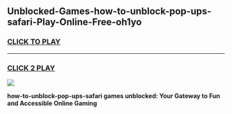 
## Unblocked-Games-how-to-unblock-pop-ups-safari-Play-Online-Free-oh1yo
<h3>
<a href="https://premium76.site?title=how-to-unblock-pop-ups-safari&ref=26A">CLICK TO PLAY</a></h3>
<hr>

<h3>
<a href="https://premium76.site?title=how-to-unblock-pop-ups-safari&ref=26A">CLICK 2 PLAY</a>
  
</h3>

<a href="https://premium76.site?title=how-to-unblock-pop-ups-safari&ref=26A"><img src="https://clearcache.store/games.png"></a>


**how-to-unblock-pop-ups-safari games unblocked: Your Gateway to Fun and Accessible Online Gaming**

